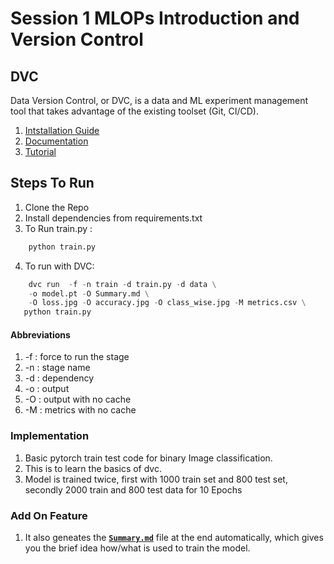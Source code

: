 # Session 1 MLOPs Introduction and Version Control

## DVC
Data Version Control, or DVC, is a data and ML experiment management tool that takes advantage of the existing toolset (Git, CI/CD).

1. [Intstallation Guide](https://dvc.org/doc/install)
2. [Documentation](https://dvc.org/doc)
3. [Tutorial](https://dvc.org/doc/use-cases/versioning-data-and-model-files/tutorial)
 

## Steps To Run

1. Clone the Repo
2. Install dependencies from requirements.txt
3. To Run train.py : 

```python
    python train.py
```

4. To run with DVC: 



```python
    dvc run  -f -n train -d train.py -d data \
    -o model.pt -O Summary.md \
    -O loss.jpg -O accuracy.jpg -O class_wise.jpg -M metrics.csv \
   python train.py
```
#### Abbreviations
1. -f : force to run the stage
2. -n : stage name
3. -d : dependency
4. -o : output 
5. -O : output with no cache
6. -M : metrics with no cache

### Implementation 
1. Basic pytorch train test code for binary Image classification.
2. This is to learn the basics of dvc.
3. Model is trained twice, first with 1000 train set and 800 test set, secondly 2000 train and 800 test data for 10 Epochs

### Add On Feature
1. It also geneates the **[`Summary.md`](Summary.md)** file at the end automatically, which gives you the brief idea how/what is used to train the model.
